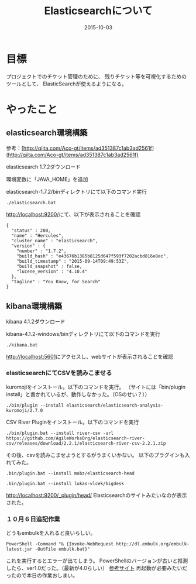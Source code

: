 ﻿---
layout: post
title:  "Elasticsearchについて"
date:   2015-10-03 
categories: md made
---

# 目標

プロジェクトでのチケット管理のために、
残りチケット等を可視化するためのツールとして、
ElasticSearchが使えるようになる。

# やったこと

## elasticsearch環境構築

参考：[http://qiita.com/Aco-gt/items/ad351387c1ab3ad2561f](http://qiita.com/Aco-gt/items/ad351387c1ab3ad2561f)

elasticsearch 1.7.2ダウンロード

環境変数に「JAVA_HOME」を追加

elasticsearch-1.7.2/binディレクトリにて以下のコマンド実行

`./elasticsearch.bat`

[http://localhost:9200/](http://localhost:9200/)にて、以下が表示されることを確認

```
{
  "status" : 200,
  "name" : "Hercules",
  "cluster_name" : "elasticsearch",
  "version" : {
    "number" : "1.7.2",
    "build_hash" : "e43676b1385b8125d647f593f7202acbd816e8ec",
    "build_timestamp" : "2015-09-14T09:49:53Z",
    "build_snapshot" : false,
    "lucene_version" : "4.10.4"
  },
  "tagline" : "You Know, for Search"
}
```

## kibana環境構築

kibana 4.1.2ダウンロード

kibana-4.1.2-windows/binディレクトリにて以下のコマンドを実行

`./kibana.bat`

[http://localhost:5601](http://localhost:5601)にアクセスし、webサイトが表示されることを確認

### elasticsearchにてCSVを読みこませる

kuromojiをインストール。以下のコマンドを実行。
（サイトには「bin/plugin install」と書かれているが、動作しなかった。（OSのせい？））

`./bin/plugin --install elasticsearch/elasticsearch-analysis-kuromoji/2.7.0`

CSV River Pluginをインストール。以下のコマンドを実行

`./bin/plugin.bat --install river-csv -url https://github.com/AgileWorksOrg/elasticsearch-river-csv/releases/download/2.2.1/elasticsearch-river-csv-2.2.1.zip`

その後、csvを読みこませようとするがうまくいかない。
以下のプラグインも入れてみた。

`.bin/plugin.bat --install mobz/elasticsearch-head`

`.bin/plugin.bat --install lukas-vlcek/bigdesk`

[http://localhost:9200/_plugin/head/](http://localhost:9200/_plugin/head/)
Elasticsearchのサイトみたいなのが表示された。

### １０月６日追記作業

どうもembulkを入れると良いらしい。

`PowerShell -Command "& {Invoke-WebRequest http://dl.embulk.org/embulk-latest.jar -OutFile embulk.bat}"`

これを実行するとエラーが出てしまう。
PowerShellのバージョンが古いと推測したら、ver1.0だった。（最新が4.0らしい）
[参考サイト](http://win.just4fun.biz/PowerShell/Windows7%E3%81%ABPowerShell4.0%E3%82%92%E3%82%A4%E3%83%B3%E3%82%B9%E3%83%88%E3%83%BC%E3%83%AB%E3%81%99%E3%82%8B%E6%89%8B%E9%A0%86.html#obb81e33)
再起動が必要みたいだったので本日の作業おしまい。